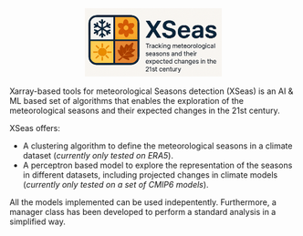 <p align="center">
  <img src="https://github.com/JGrassi97/XSeas/blob/main/img/logo_chatgpt.png?raw=true" width="240" height="120">
</p>

Xarray-based tools for meteorological Seasons detection (XSeas) is an AI & ML based set of algorithms that enables the exploration of the meteorological seasons and their expected changes in the 21st century.

XSeas offers:
- A clustering algorithm to define the meteorological seasons in a climate dataset (*currently only tested on ERA5*).
- A perceptron based model to explore the representation of the seasons in different datasets, including projected changes in climate models (*currently only tested on a set of CMIP6 models*).

All the models implemented can be used indepentently. Furthermore, a manager class has been developed to perform a standard analysis in a simplified way.  
